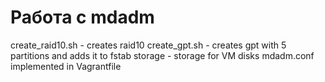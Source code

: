 # Работа с mdadm
create_raid10.sh - creates raid10
create_gpt.sh - creates gpt with 5 partitions and adds it to fstab
storage - storage for VM disks
mdadm.conf implemented in Vagrantfile

